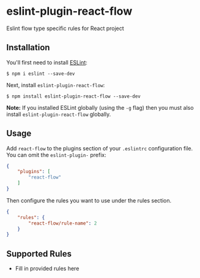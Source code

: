 # eslint-plugin-react-flow

Eslint flow type specific rules for React project

## Installation

You'll first need to install [ESLint](http://eslint.org):

```
$ npm i eslint --save-dev
```

Next, install `eslint-plugin-react-flow`:

```
$ npm install eslint-plugin-react-flow --save-dev
```

**Note:** If you installed ESLint globally (using the `-g` flag) then you must also install `eslint-plugin-react-flow` globally.

## Usage

Add `react-flow` to the plugins section of your `.eslintrc` configuration file. You can omit the `eslint-plugin-` prefix:

```json
{
    "plugins": [
        "react-flow"
    ]
}
```


Then configure the rules you want to use under the rules section.

```json
{
    "rules": {
        "react-flow/rule-name": 2
    }
}
```

## Supported Rules

* Fill in provided rules here





